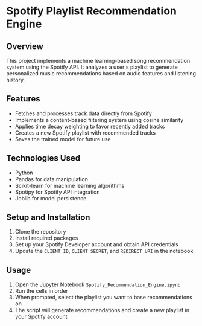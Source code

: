 # Spotify Playlist Recommendation Engine

## Overview
This project implements a machine learning-based song recommendation system using the Spotify API. It analyzes a user's playlist to generate personalized music recommendations based on audio features and listening history.

## Features
- Fetches and processes track data directly from Spotify
- Implements a content-based filtering system using cosine similarity
- Applies time decay weighting to favor recently added tracks
- Creates a new Spotify playlist with recommended tracks
- Saves the trained model for future use

## Technologies Used
- Python
- Pandas for data manipulation
- Scikit-learn for machine learning algorithms
- Spotipy for Spotify API integration
- Joblib for model persistence

## Setup and Installation
1. Clone the repository
2. Install required packages
3. Set up your Spotify Developer account and obtain API credentials
4. Update the `CLIENT_ID`, `CLIENT_SECRET`, and `REDIRECT_URI` in the notebook

## Usage
1. Open the Jupyter Notebook `Spotify_Recommendation_Engine.ipynb`
2. Run the cells in order
3. When prompted, select the playlist you want to base recommendations on
4. The script will generate recommendations and create a new playlist in your Spotify account
